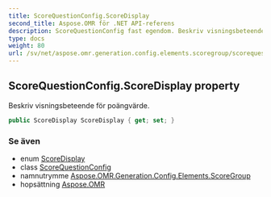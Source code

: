 ```yaml
---
title: ScoreQuestionConfig.ScoreDisplay
second_title: Aspose.OMR för .NET API-referens
description: ScoreQuestionConfig fast egendom. Beskriv visningsbeteende för poängvärde.
type: docs
weight: 80
url: /sv/net/aspose.omr.generation.config.elements.scoregroup/scorequestionconfig/scoredisplay/
---
```

## ScoreQuestionConfig.ScoreDisplay property

Beskriv visningsbeteende för poängvärde.

```csharp
public ScoreDisplay ScoreDisplay { get; set; }
```

### Se även

* enum [ScoreDisplay](../../../aspose.omr.generation.config.enums/scoredisplay/)
* class [ScoreQuestionConfig](../)
* namnutrymme [Aspose.OMR.Generation.Config.Elements.ScoreGroup](../../scorequestionconfig/)
* hopsättning [Aspose.OMR](../../../)


